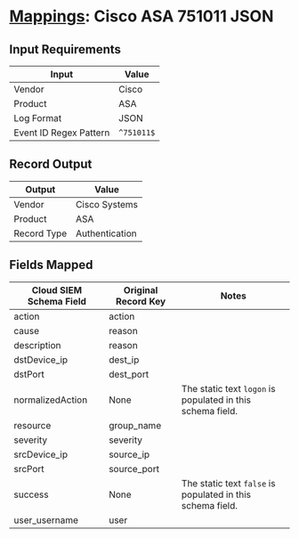# [Mappings](README.md): Cisco ASA 751011 JSON

## Input Requirements

|Input|Value|
|-----|-----|
|Vendor|Cisco|
|Product|ASA|
|Log Format|JSON|
|Event ID Regex Pattern|`^751011$`|

## Record Output

|Output|Value|
|------|-----|
|Vendor|Cisco Systems|
|Product|ASA|
|Record Type|Authentication|

## Fields Mapped

|Cloud SIEM Schema Field|Original Record Key|Notes|
|-----------------------|-------------------|-----|
|action|action||
|cause|reason||
|description|reason||
|dstDevice_ip|dest_ip||
|dstPort|dest_port||
|normalizedAction|None|The static text `logon` is populated in this schema field.|
|resource|group_name||
|severity|severity||
|srcDevice_ip|source_ip||
|srcPort|source_port||
|success|None|The static text `false` is populated in this schema field.|
|user_username|user||

